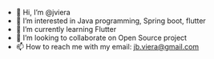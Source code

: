 - 👋 Hi, I’m @jviera
- 👀 I’m interested in Java programming, Spring boot, flutter
- 🌱 I’m currently learning Flutter
- 💞️ I’m looking to collaborate on Open Source project
- 📫 How to reach me with my email: jb.viera@gmail.com

<!---
jviera/jviera is a ✨ special ✨ repository because its `README.md` (this file) appears on your GitHub profile.
You can click the Preview link to take a look at your changes.
--->
